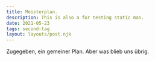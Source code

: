 ```yaml
---
title: Meisterplan.
description: This is also a for testing static man.
date: 2021-05-23
tags: second-tag
layout: layouts/post.njk
---
```

Zugegeben, ein gemeiner Plan. Aber was blieb uns übrig.